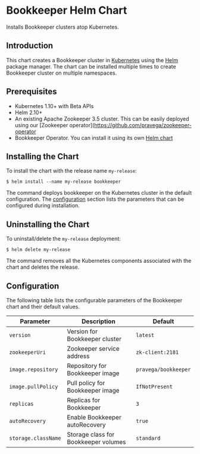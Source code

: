 # Bookkeeper Helm Chart

Installs Bookkeeper clusters atop Kubernetes.

## Introduction

This chart creates a Bookkeeper cluster in [Kubernetes](http://kubernetes.io) using the [Helm](https://helm.sh) package manager. The chart can be installed multiple times to create Bookkeeper cluster on multiple namespaces.

## Prerequisites

  - Kubernetes 1.10+ with Beta APIs
  - Helm 2.10+
  - An existing Apache Zookeeper 3.5 cluster. This can be easily deployed using our [Zookeeper operator](https://github.com/pravega/zookeeper-operator
  - Bookkeeper Operator. You can install it using its own [Helm chart](https://github.com/pravega/pravega-operator/tree/master/charts/pravega-operator)

## Installing the Chart

To install the chart with the release name `my-release`:

```
$ helm install --name my-release bookkeeper
```

The command deploys bookkeeper on the Kubernetes cluster in the default configuration. The [configuration](#configuration) section lists the parameters that can be configured during installation.

## Uninstalling the Chart

To uninstall/delete the `my-release` deployment:

```
$ helm delete my-release
```

The command removes all the Kubernetes components associated with the chart and deletes the release.

## Configuration

The following table lists the configurable parameters of the Bookkeeper chart and their default values.

| Parameter | Description | Default |
| ----- | ----------- | ------ |
| `version` | Version for Bookkeeper cluster | `latest` |
| `zookeeperUri` | Zookeeper service address | `zk-client:2181` |
| `image.repository` | Repository for Bookkeeper image | `pravega/bookkeeper` |
| `image.pullPolicy` | Pull policy for Bookkeeper image | `IfNotPresent` |
| `replicas` | Replicas for Bookkeeper | `3` |
| `autoRecovery`| Enable Bookkeeper autoRecovery | `true` |
| `storage.className` | Storage class for Bookkeeper volumes | `standard` |
